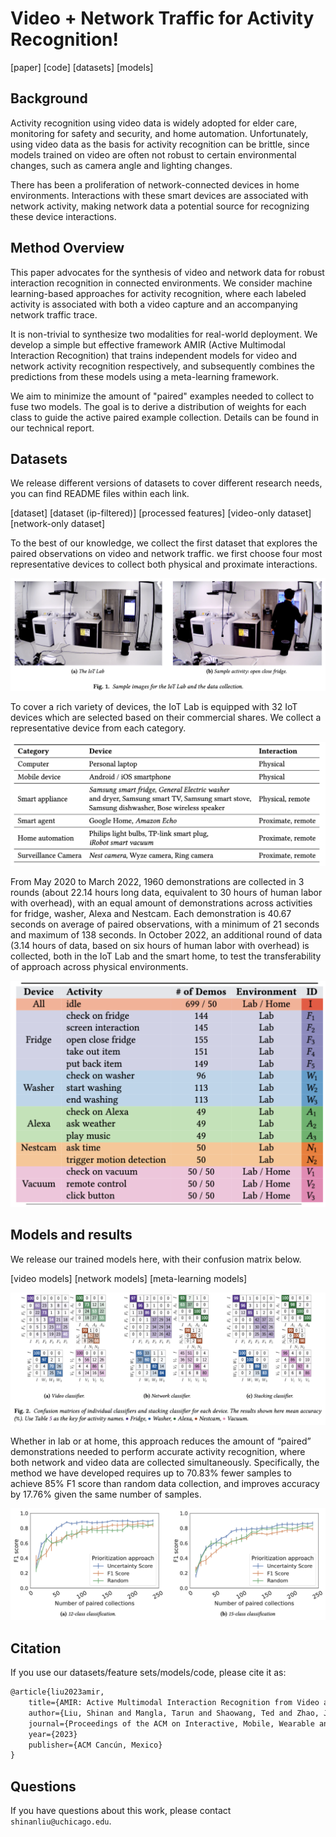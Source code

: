 # Video + Network Traffic for Activity Recognition!

[paper] [code] [datasets] [models]

## Background

Activity recognition using video data is widely adopted for elder care, monitoring for safety and security, and home automation. Unfortunately, using video data as the basis for activity recognition can be brittle, since models trained on video are often not robust to certain environmental changes, such as camera angle and lighting changes. 

There has been a proliferation of network-connected devices in home environments. Interactions with these smart devices are associated with network activity, making network data a potential source for recognizing these device interactions. 

## Method Overview

This paper advocates for the synthesis of video and network data for robust interaction recognition in connected environments. We consider machine learning-based approaches for activity recognition, where each labeled activity is associated with both a video capture and an accompanying network traffic trace. 

It is non-trivial to synthesize two modalities for real-world deployment. We develop a simple but effective framework AMIR (Active Multimodal Interaction Recognition) that trains independent models for video and network activity recognition respectively, and subsequently combines the predictions from these models using a meta-learning framework. 

We aim to minimize the amount of "paired" examples needed to collect to fuse two models. The goal is to derive a distribution of weights for each class to guide the active paired example collection. Details can be found in our technical report.

## Datasets
We release different versions of datasets to cover different research needs, you can find README files within each link.

[dataset] [dataset (ip-filtered)] [processed features] [video-only dataset] [network-only dataset]

To the best of our knowledge, we collect the first dataset that explores the paired observations on video and network traffic. we first choose four most representative devices to collect both physical and proximate interactions. 

![The IoT Lab.](assets/imgs/iotlab.png)

To cover a rich variety of devices, the IoT Lab is equipped with 32 IoT devices which are selected based on their commercial shares. We collect a representative device from each category. 

![Devices.](assets/imgs/device.png)

From May 2020 to March 2022, 1960 demonstrations are collected in 3 rounds (about 22.14 hours long data, equivalent to 30 hours of human labor with overhead), with an equal amount of demonstrations across activities for fridge, washer, Alexa and Nestcam. Each demonstration is 40.67 seconds on average of paired observations, with a minimum of 21 seconds and maximum of 138 seconds. In October 2022, an additional round of data (3.14 hours of data, based on six hours of human labor with overhead) is collected, both in the IoT Lab and the smart home, to test the transferability of approach across
physical environments. 

![Activities.](assets/imgs/activity.png)


## Models and results
We release our trained models here, with their confusion matrix below.

[video models] [network models] [meta-learning models]

![](assets/imgs/confusion.png)

Whether in lab or at home, this approach reduces the amount of “paired” demonstrations needed to perform accurate activity recognition, where both network and video data are collected simultaneously. Specifically, the method we have developed requires up to 70.83% fewer samples to achieve 85% F1 score than random data collection, and improves accuracy by 17.76% given the same number of samples.

![](assets/imgs/prioritization.png)


## Citation

If you use our datasets/feature sets/models/code, please cite it as:

```markdown
@article{liu2023amir,
    title={AMIR: Active Multimodal Interaction Recognition from Video and Network Traffic in Connected Environments},
    author={Liu, Shinan and Mangla, Tarun and Shaowang, Ted and Zhao, Jinjin and Paparrizos, John and Krishnan, Sanjay and Feamster, Nick},
    journal={Proceedings of the ACM on Interactive, Mobile, Wearable and Ubiquitous Technologies},
    year={2023}
    publisher={ACM Cancún, Mexico}
}
```

## Questions 

If you have questions about this work, please contact `shinanliu@uchicago.edu`.


